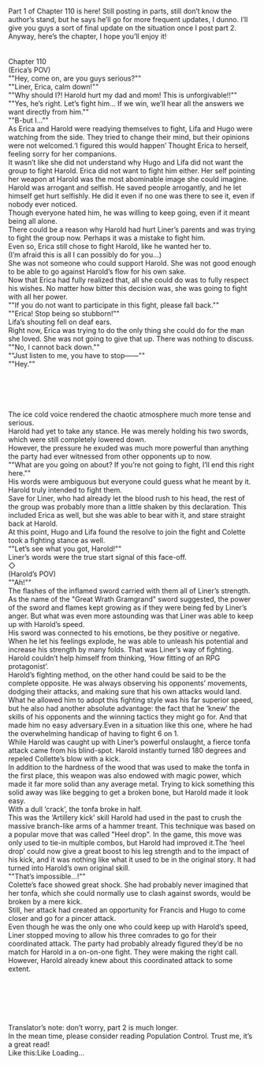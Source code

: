 <br/>
<br/>
<br/>
<Br/>
<br/>
<br/>
<br/>
Part 1 of Chapter 110 is here! Still posting in parts, still don’t know the author’s stand, but he says he’ll go for more frequent updates, I dunno. I’ll give you guys a sort of final update on the situation once I post part 2.<br/>
Anyway, here’s the chapter, I hope you’ll enjoy it!<br/>
<br/>
<br/>
Chapter 110<br/>
(Erica’s POV)<br/>
""Hey, come on, are you guys serious?""<br/>
""Liner, Erica, calm down!""<br/>
""Why should I?! Harold hurt my dad and mom! This is unforgivable!!""<br/>
""Yes, he’s right. Let’s fight him… If we win, we’ll hear all the answers we want directly from him.""<br/>
""B-but I…""<br/>
As Erica and Harold were readying themselves to fight, Lifa and Hugo were watching from the side. They tried to change their mind, but their opinions were not welcomed.‘I figured this would happen’ Thought Erica to herself, feeling sorry for her companions.<br/>
It wasn’t like she did not understand why Hugo and Lifa did not want the group to fight Harold. Erica did not want to fight him either. Her self pointing her weapon at Harold was the most abominable image she could imagine.<br/>
Harold was arrogant and selfish. He saved people arrogantly, and he let himself get hurt selfishly. He did it even if no one was there to see it, even if nobody ever noticed.<br/>
Though everyone hated him, he was willing to keep going, even if it meant being all alone.<br/>
There could be a reason why Harold had hurt Liner’s parents and was trying to fight the group now. Perhaps it was a mistake to fight him.<br/>
Even so, Erica still chose to fight Harold, like he wanted her to.<br/>
(I’m afraid this is all I can possibly do for you…)<br/>
She was not someone who could support Harold. She was not good enough to be able to go against Harold’s flow for his own sake.<br/>
Now that Erica had fully realized that, all she could do was to fully respect his wishes. No matter how bitter this decision was, she was going to fight with all her power.<br/>
""If you do not want to participate in this fight, please fall back.""<br/>
""Erica! Stop being so stubborn!""<br/>
Lifa’s shouting fell on deaf ears.<br/>
Right now, Erica was trying to do the only thing she could do for the man she loved. She was not going to give that up. There was nothing to discuss.<br/>
""No, I cannot back down.""<br/>
""Just listen to me, you have to stop――""<br/>
""Hey.""<br/>
<br/>
<br/>
<br/>
<br/>
<br/>
The ice cold voice rendered the chaotic atmosphere much more tense and serious.<br/>
Harold had yet to take any stance. He was merely holding his two swords, which were still completely lowered down.<br/>
However, the pressure he exuded was much more powerful than anything the party had ever witnessed from other opponents up to now.<br/>
""What are you going on about? If you’re not going to fight, I’ll end this right here.""<br/>
His words were ambiguous but everyone could guess what he meant by it. Harold truly intended to fight them.<br/>
Save for Liner, who had already let the blood rush to his head, the rest of the group was probably more than a little shaken by this declaration. This included Erica as well, but she was able to bear with it, and stare straight back at Harold.<br/>
At this point, Hugo and Lifa found the resolve to join the fight and Colette took a fighting stance as well.<br/>
""Let’s see what you got, Harold!""<br/>
Liner’s words were the true start signal of this face-off.<br/>
◇<br/>
(Harold’s POV)<br/>
""Ah!""<br/>
The flashes of the inflamed sword carried with them all of Liner’s strength. As the name of the "Great Wrath Gramgrand" sword suggested, the power of the sword and flames kept growing as if they were being fed by Liner’s anger. But what was even more astounding was that Liner was able to keep up with Harold’s speed.<br/>
His sword was connected to his emotions, be they positive or negative. When he let his feelings explode, he was able to unleash his potential and increase his strength by many folds. That was Liner’s way of fighting. Harold couldn’t help himself from thinking, ‘How fitting of an RPG protagonist’.<br/>
Harold’s fighting method, on the other hand could be said to be the complete opposite. He was always observing his opponents’ movements, dodging their attacks, and making sure that his own attacks would land.<br/>
What he allowed him to adopt this fighting style was his far superior speed, but he also had another absolute advantage: the fact that he ‘knew’ the skills of his opponents and the winning tactics they might go for. And that made him no easy adversary.Even in a situation like this one, where he had the overwhelming handicap of having to fight 6 on 1.<br/>
While Harold was caught up with Liner’s powerful onslaught, a fierce tonfa attack came from his blind-spot. Harold instantly turned 180 degrees and repeled Collette’s blow with a kick.<br/>
In addition to the hardness of the wood that was used to make the tonfa in the first place, this weapon was also endowed with magic power, which made it far more solid than any average metal. Trying to kick something this solid away was like begging to get a broken bone, but Harold made it look easy.<br/>
With a dull ‘crack’, the tonfa broke in half.<br/>
This was the ‘Artillery kick’ skill Harold had used in the past to crush the massive branch-like arms of a hammer treant. This technique was based on a popular move that was called "Heel drop". In the game, this move was only used to tie-in multiple combos, but Harold had improved it.The ‘heel drop’ could now give a great boost to his leg strength and to the impact of his kick, and it was nothing like what it used to be in the original story. It had turned into Harold’s own original skill.<br/>
""That’s impossible…!""<br/>
Colette’s face showed great shock. She had probably never imagined that her tonfa, which she could normally use to clash against swords, would be broken by a mere kick.<br/>
Still, her attack had created an opportunity for Francis and Hugo to come closer and go for a pincer attack.<br/>
Even though he was the only one who could keep up with Harold’s speed, Liner stopped moving to allow his three comrades to go for their coordinated attack. The party had probably already figured they’d be no match for Harold in a on-on-one fight. They were making the right call.<br/>
However, Harold already knew about this coordinated attack to some extent.<br/>
<br/>
<br/>
<br/>
<br/>
<br/>
<br/>
Translator’s note: don’t worry, part 2 is much longer.<br/>
 In the mean time, please consider reading Population Control. Trust me, it’s a great read!<br/>
Like this:Like Loading...<br/>
<br/>
<br/>
<br/>
<br/>
<br/>
